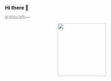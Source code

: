 ### Hi there 👋


<p style="font-size: 3px;">
 ⦿ 🔭 I’m currently a junior C++ / C# developer. <br>
 ⦿ 🌱 I’m currently learning WPF to master .NET framework. <br>
 ⦿ 👯 I’m looking to collaborate on .NET projects. <br>
 </p>
 <p align="center">
<img  width="157.5"
    height="175" src=https://i.postimg.cc/mgj90Fwj/dino-0000-Layer-1.png />
</p>


